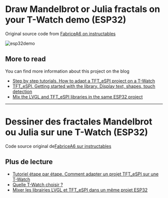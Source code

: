 # Draw Mandelbrot or Julia fractals on your T-Watch demo (ESP32)
Original source code from [FabriceA6 on instructables](https://www.instructables.com/Mandelbrot-and-Julia-Sets-on-ESP32/)

![esp32demo](esp32%20fractal%20demo%20t-watch.gif) 

## More to read
You can find more information about this project on the blog
* [Step by step tutorials. How to adapt a TFT_eSPI project on a T-Watch](https://diyprojects.io/ttgo-t-watch-display-xbm-tft_espi-lvgl-images-esp32-arduino/)
* [TFT_eSPI. Getting started with the library. Display text, shapes, touch detection](https://diyprojects.io/ttgo-t-watch-get-started-esp32-tft_espi-library/)
* [Mix the LVGL and TFT_eSPI libraries in the same ESP32 project](https://diyprojects.io/ttgo-t-watch-mix-lvgl-tft_espi-libraries-same-esp32-project/)

_______

# Dessiner des fractales Mandelbrot ou Julia sur une T-Watch (ESP32)
Code source original de[FabriceA6 sur instructables](https://www.instructables.com/Mandelbrot-and-Julia-Sets-on-ESP32/)

## Plus de lecture
* [Tutoriel étape par étape. Comment adapter un projet TFT_eSPI sur une T-Watch](https://projetsdiy.fr/ttgo-t-watch-projet-fractales-mandelbrot-julia-esp32/)
* [Quelle T-Watch choisir ?](https://projetsdiy.fr/ttgo-t-watch-esp32-quel-modele-choisir-cartes-dextension-disponibles/)
* [Mixer les librairies LVGL et TFT_eSPI dans un même projet ESP32](https://projetsdiy.fr/ttgo-t-watch-mixer-librairies-lvgl-tft_espi-projet-esp32/)